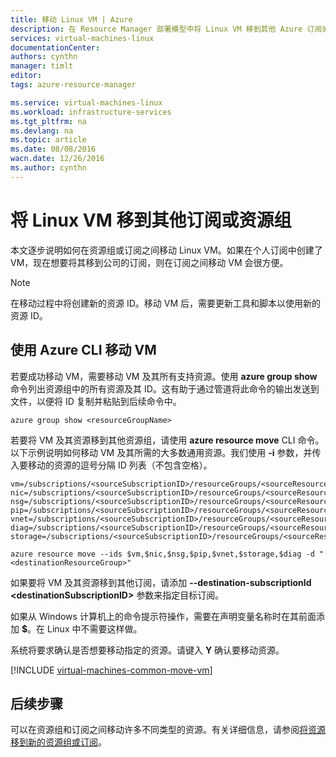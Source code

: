 ```yaml
---
title: 移动 Linux VM | Azure
description: 在 Resource Manager 部署模型中将 Linux VM 移到其他 Azure 订阅或资源组。
services: virtual-machines-linux
documentationCenter: 
authors: cynthn
manager: timlt
editor: 
tags: azure-resource-manager

ms.service: virtual-machines-linux
ms.workload: infrastructure-services
ms.tgt_pltfrm: na
ms.devlang: na
ms.topic: article
ms.date: 08/08/2016
wacn.date: 12/26/2016
ms.author: cynthn
---
```


# 将 Linux VM 移到其他订阅或资源组

本文逐步说明如何在资源组或订阅之间移动 Linux VM。如果在个人订阅中创建了 VM，现在想要将其移到公司的订阅，则在订阅之间移动 VM 会很方便。

> [!NOTE]
> 在移动过程中将创建新的资源 ID。移动 VM 后，需要更新工具和脚本以使用新的资源 ID。

## 使用 Azure CLI 移动 VM 

若要成功移动 VM，需要移动 VM 及其所有支持资源。使用 **azure group show** 命令列出资源组中的所有资源及其 ID。这有助于通过管道将此命令的输出发送到文件，以便将 ID 复制并粘贴到后续命令中。

    azure group show <resourceGroupName>

若要将 VM 及其资源移到其他资源组，请使用 **azure resource move** CLI 命令。以下示例说明如何移动 VM 及其所需的大多数通用资源。我们使用 **-i** 参数，并传入要移动的资源的逗号分隔 ID 列表（不包含空格）。

    vm=/subscriptions/<sourceSubscriptionID>/resourceGroups/<sourceResourceGroup>/providers/Microsoft.Compute/virtualMachines/<vmName>
    nic=/subscriptions/<sourceSubscriptionID>/resourceGroups/<sourceResourceGroup>/providers/Microsoft.Network/networkInterfaces/<nicName>
    nsg=/subscriptions/<sourceSubscriptionID>/resourceGroups/<sourceResourceGroup>/providers/Microsoft.Network/networkSecurityGroups/<nsgName>
    pip=/subscriptions/<sourceSubscriptionID>/resourceGroups/<sourceResourceGroup>/providers/Microsoft.Network/publicIPAddresses/<publicIPName>
    vnet=/subscriptions/<sourceSubscriptionID>/resourceGroups/<sourceResourceGroup>/providers/Microsoft.Network/virtualNetworks/<vnetName>
    diag=/subscriptions/<sourceSubscriptionID>/resourceGroups/<sourceResourceGroup>/providers/Microsoft.Storage/storageAccounts/<diagnosticStorageAccountName>
    storage=/subscriptions/<sourceSubscriptionID>/resourceGroups/<sourceResourceGroup>/providers/Microsoft.Storage/storageAccounts/<storageAcountName>  	

    azure resource move --ids $vm,$nic,$nsg,$pip,$vnet,$storage,$diag -d "<destinationResourceGroup>"

如果要将 VM 及其资源移到其他订阅，请添加 **--destination-subscriptionId &#60;destinationSubscriptionID&#62;** 参数来指定目标订阅。

如果从 Windows 计算机上的命令提示符操作，需要在声明变量名称时在其前面添加 **$**。在 Linux 中不需要这样做。

系统将要求确认是否想要移动指定的资源。请键入 **Y** 确认要移动资源。

[!INCLUDE [virtual-machines-common-move-vm](../../includes/virtual-machines-common-move-vm.md)]

## 后续步骤

可以在资源组和订阅之间移动许多不同类型的资源。有关详细信息，请参阅[将资源移到新的资源组或订阅](../azure-resource-manager/resource-group-move-resources.md)。

<!---HONumber=Mooncake_Quality_Review_1215_2016-->